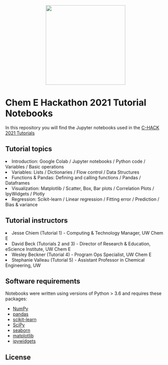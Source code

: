 <div align="center">
  <img src="https://github.com/valleau-lab/C-HACK/blob/main/Logo/C-HACK_logo.png" width=250>
</div>

# Chem E Hackathon 2021 Tutorial Notebooks
In this repository you will find the Jupyter notebooks used in the <a href="https://www.c-hack.org/">C-HACK 2021 Tutorials</a>

## Tutorial topics
<li>Introduction</i>: Google Colab / Jupyter notebooks / Python code / Variables / Basic operations  </li>
<li>Variables: Lists / Dictionaries / Flow control / Data Structures </li>
<li>Functions & Pandas: Defining and calling functions / Pandas / Dataframes </li>
<li>Visualization: Matplotlib / Scatter, Box, Bar plots / Correlation Plots / IpyWidgets / Plotly </li>
<li>Regression: Scikit-learn / Linear regression / Fitting error / Prediction / Bias & variance </li>


## Tutorial instructors
<li> Jesse Chiem (Tutorial 1) - Computing & Technology Manager, UW Chem E</li>
<li> David Beck (Tutorials 2 and 3) - Director of Research & Education, eScience Institute, UW Chem E</li>
<li> Wesley Beckner (Tutorial 4) - Program Ops Specialist, UW Chem E</li>
<li> Stephanie Valleau (Tutorial 5) - Assistant Professor in Chemical Engineering, UW</li>

## Software requirements
Notebooks were written using versions of Python > 3.6 and requires these packages:

- [NumPy](https://numpy.org/)
- [pandas](http://pandas.pydata.org/)
- [scikit-learn](https://scikit-learn.org/stable/)
- [SciPy](https://www.scipy.org/)
- [seaborn](https://seaborn.pydata.org/)
- [matplotlib](https://matplotlib.org/stable/index.html)
- [ipywidgets](https://ipywidgets.readthedocs.io/en/latest/)

## License

